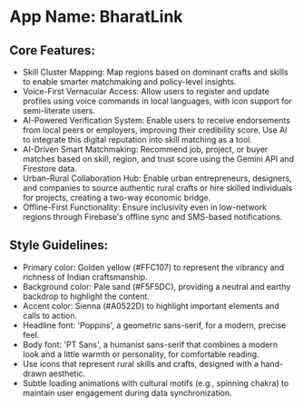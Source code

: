 # **App Name**: BharatLink

## Core Features:

- Skill Cluster Mapping: Map regions based on dominant crafts and skills to enable smarter matchmaking and policy-level insights.
- Voice-First Vernacular Access: Allow users to register and update profiles using voice commands in local languages, with icon support for semi-literate users.
- AI-Powered Verification System: Enable users to receive endorsements from local peers or employers, improving their credibility score. Use AI to integrate this digital reputation into skill matching as a tool.
- AI-Driven Smart Matchmaking: Recommend job, project, or buyer matches based on skill, region, and trust score using the Gemini API and Firestore data.
- Urban-Rural Collaboration Hub: Enable urban entrepreneurs, designers, and companies to source authentic rural crafts or hire skilled individuals for projects, creating a two-way economic bridge.
- Offline-First Functionality: Ensure inclusivity even in low-network regions through Firebase's offline sync and SMS-based notifications.

## Style Guidelines:

- Primary color: Golden yellow (#FFC107) to represent the vibrancy and richness of Indian craftsmanship.
- Background color: Pale sand (#F5F5DC), providing a neutral and earthy backdrop to highlight the content.
- Accent color: Sienna (#A0522D) to highlight important elements and calls to action.
- Headline font: 'Poppins', a geometric sans-serif, for a modern, precise feel.
- Body font: 'PT Sans', a humanist sans-serif that combines a modern look and a little warmth or personality, for comfortable reading.
- Use icons that represent rural skills and crafts, designed with a hand-drawn aesthetic.
- Subtle loading animations with cultural motifs (e.g., spinning chakra) to maintain user engagement during data synchronization.